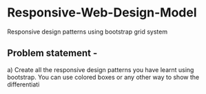 # Responsive-Web-Design-Model
 Responsive design patterns using bootstrap grid system
## Problem statement -
  a) Create all the responsive design patterns you have learnt using bootstrap. You
  can use colored boxes or any other way to show the differentiati
